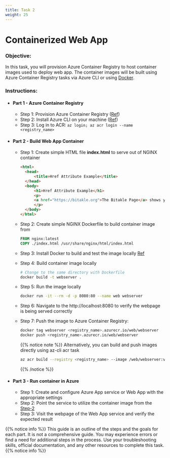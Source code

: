 ```yaml
---
title: Task 2
weight: 25
---
```


# Containerized Web App

### Objective:

In this task, you will provision Azure Container Registry to host container images used to deploy web app. The container images will be built using Azure Container Registry tasks via Azure CLI or using [Docker](https://docs.docker.com/engine/).

### Instructions:

  - #### Part 1 - Azure Container Registry

    - Step 1: Provision Azure Container Registry ([Ref](https://docs.microsoft.com/en-us/azure/container-registry/container-registry-get-started-portal))
    - Step 2: Install Azure CLI on your machine ([Ref](https://docs.microsoft.com/en-us/cli/azure/install-azure-cli))
    - Step 3: Log in to ACR: `az login; az acr login --name <registry_name>`

- #### Part 2 - Build Web App Container

    - Step 1: Create simple HTML file **index.html** to serve out of NGINX container
      ```html
      <html>
        <head>
            <title>Href Attribute Example</title>
        </head>
        <body>
            <h1>Href Attribute Example</h1>
            <p>
            <a href="https://bitakle.org">The Bitakle Page</a> shows you where you can start your InfoTech journey.
            </p>
        </body>
      </html>
      ```
    - Step 2: Create simple NGINX Dockerfile to build container image from
      ```Dockerfile
      FROM nginx:latest
      COPY ./index.html /usr/share/nginx/html/index.html
      ```
    - Step 3: Install Docker to build and test the image locally [Ref](https://docs.docker.com/engine/install/ubuntu/)

    - Step 4: Build container image locally
      ```bash
      # Change to the same directory with Dockerfile
      docker build -t webserver .
      ```
    - Step 5: Run the image locally
      ```bash
      docker run -it --rm -d -p 8080:80 --name web webserver
      ```
    - Step 6: Navigate to the http://localhost:8080 to verify the webpage is being served correctly
    - Step 7: Push the image to Azure Container Registry:
      ```bash
      docker tag webserver <registry_name>.azurecr.io/web/webserver
      docker push <registry_name>.azurecr.io/web/webserver
      ```
      {{% notice note %}} Alternatively, you can build and push images directly using az-cli acr task
      ```bash
      az acr build --registry <registry_name> --image /web/webserver:v1 .
      ```
      {{% /notice %}}

- #### Part 3 - Run container in Azure

    - Step 1: Create and configure Azure App service or Web App with the appropriate settings
    - Step 2: Point the service to utilize the container image from the [Step-2](#part-2---build-web-app-container)
    - Step 3: Visit the webpage of the Web App service and verify the expected result

{{% notice info %}}
This guide is an outline of the steps and the goals for each part. It is not a comprehensive guide. You may experience errors or find a need for additional steps in the process. Use your troubleshooting skills, official documentation, and any other resources to complete this task.
{{% notice info %}}
